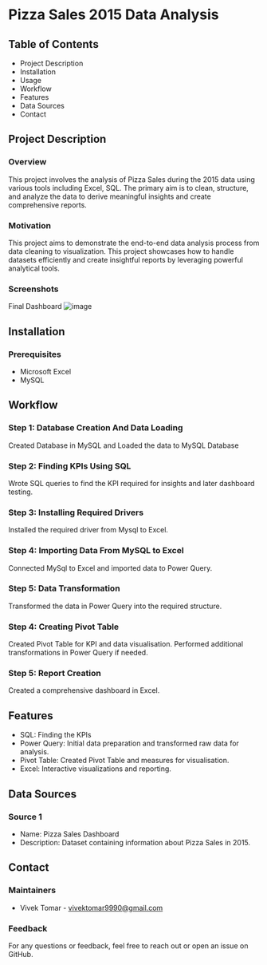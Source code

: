 # Pizza Sales 2015 Data Analysis

## Table of Contents
* Project Description
* Installation
* Usage
* Workflow
* Features
* Data Sources
* Contact

## Project Description
### Overview
This project involves the analysis of Pizza Sales during the 2015 data using various tools including Excel, SQL. The primary aim is to clean, structure, and analyze the data to derive meaningful insights and create comprehensive reports.

### Motivation
This project aims to demonstrate the end-to-end data analysis process from data cleaning to visualization. This project showcases how to handle datasets efficiently and create insightful reports by leveraging powerful analytical tools.

### Screenshots
Final Dashboard
![image](https://github.com/user-attachments/assets/8e0baf43-f585-4efd-bc17-88ac90e6ff91)

## Installation
### Prerequisites
* Microsoft Excel
* MySQL

## Workflow
### Step 1: Database Creation And Data Loading
Created Database in MySQL and Loaded the data to MySQL Database 
### Step 2: Finding KPIs Using SQL
Wrote SQL queries to find the KPI required for insights and later dashboard testing. 
### Step 3: Installing Required Drivers 
Installed the required driver from Mysql to Excel.
### Step 4: Importing Data From MySQL to Excel
Connected MySql to Excel and imported data to Power Query.
### Step 5: Data Transformation
Transformed the data in Power Query into the required structure.
### Step 4: Creating Pivot Table 
Created Pivot Table for KPI and data visualisation.
Performed additional transformations in Power Query if needed.
### Step 5: Report Creation
Created a comprehensive dashboard in Excel.

## Features
* SQL: Finding the KPIs
* Power Query: Initial data preparation and transformed raw data for analysis.
* Pivot Table: Created Pivot Table and measures for visualisation.
* Excel: Interactive visualizations and reporting.
  
## Data Sources
### Source 1
* Name: Pizza Sales Dashboard
* Description: Dataset containing information about Pizza Sales in 2015.

## Contact
### Maintainers
* Vivek Tomar - vivektomar9990@gmail.com
### Feedback
For any questions or feedback, feel free to reach out or open an issue on GitHub.
